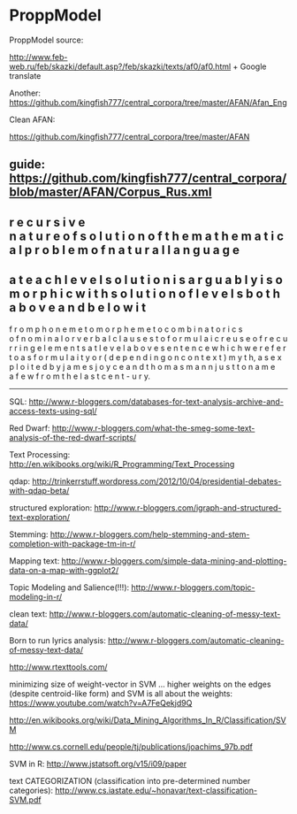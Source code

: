 ProppModel
==========

ProppModel source: 

http://www.feb-web.ru/feb/skazki/default.asp?/feb/skazki/texts/af0/af0.html + Google translate

Another: https://github.com/kingfish777/central_corpora/tree/master/AFAN/Afan_Eng


Clean AFAN: 

https://github.com/kingfish777/central_corpora/tree/master/AFAN

guide: https://github.com/kingfish777/central_corpora/blob/master/AFAN/Corpus_Rus.xml
--------------------

r e c u r s i v e  
n a t u r e 
o f 
s o l u t i o n 
o f
t h e
m a t h e m a t i c a l
p r o b l e m 
o f
n a t u r a l 
l a n g u a g e
----
a t 
e a c h 
l e v e l
s o l u t i o n
i s 
a r g u a b l y 
i s o m o r p h i c
w i t h 
s o l u t i o n 
o f 
l e v e l s 
b o t h
a b o v e 
a n d
b e l o w
i t
---
f r o m 
p h o n e m e
t o 
m o r p h e m e
t o 
c o m b i n a t o r i c s  
o f 
n o m i n a l
o r 
v e r b a l
c l a u s e s
t o 
f o r m u l a i c
r e u s e 
o f 
r e c u r r i n g
e l e m e n t s
a t 
l e v e l 
a b o v e 
s e n t e n c e
w h i c h
w e 
r e f e r 
t o 
a s 
f o r m u l a i t y
o r 
( d e p e n d i n g 
  o n 
  c o n t e x t )
m y t h,
a s 
e x p l o i t e d  b y 
j a m e s   j o y c e 
a n d   t h o m a s   m a n n 
j u s t   t o   n a  m e  
a   f e w
f r o m   t h e   l a s t
c e n t -
u r y.

------------------------------


SQL:
http://www.r-bloggers.com/databases-for-text-analysis-archive-and-access-texts-using-sql/

Red Dwarf:
http://www.r-bloggers.com/what-the-smeg-some-text-analysis-of-the-red-dwarf-scripts/

Text Processing: 
http://en.wikibooks.org/wiki/R_Programming/Text_Processing

qdap:
http://trinkerrstuff.wordpress.com/2012/10/04/presidential-debates-with-qdap-beta/

structured exploration:
http://www.r-bloggers.com/igraph-and-structured-text-exploration/

Stemming:
http://www.r-bloggers.com/help-stemming-and-stem-completion-with-package-tm-in-r/

Mapping text:
http://www.r-bloggers.com/simple-data-mining-and-plotting-data-on-a-map-with-ggplot2/

Topic Modeling and Salience(!!!): 
http://www.r-bloggers.com/topic-modeling-in-r/

clean text: 
http://www.r-bloggers.com/automatic-cleaning-of-messy-text-data/

Born to run lyrics analysis: 
http://www.r-bloggers.com/automatic-cleaning-of-messy-text-data/


http://www.rtexttools.com/

minimizing size of weight-vector in SVM ... higher weights on the edges (despite centroid-like form) and SVM is all about the weights: 
https://www.youtube.com/watch?v=A7FeQekjd9Q

http://en.wikibooks.org/wiki/Data_Mining_Algorithms_In_R/Classification/SVM

http://www.cs.cornell.edu/people/tj/publications/joachims_97b.pdf

SVM in R: 
http://www.jstatsoft.org/v15/i09/paper

text CATEGORIZATION (classification into pre-determined number categories):
http://www.cs.iastate.edu/~honavar/text-classification-SVM.pdf




